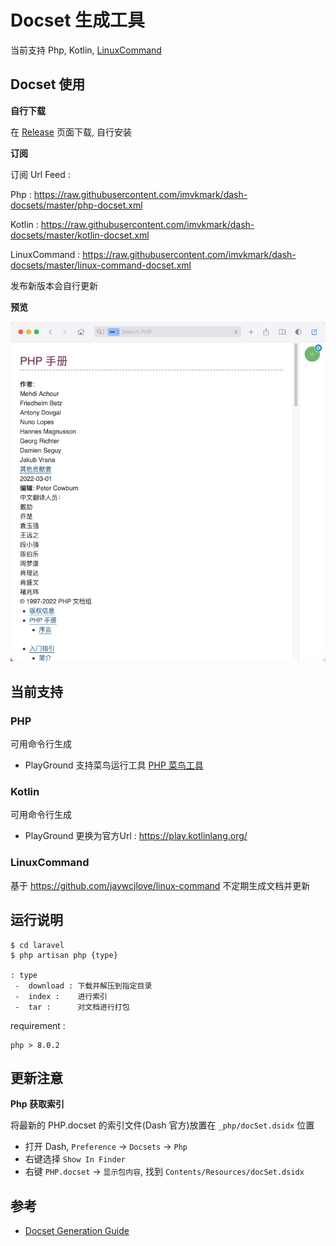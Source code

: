 # Docset 生成工具

当前支持 Php, Kotlin, [LinuxCommand](https://github.com/jaywcjlove/linux-command)

## Docset 使用

**自行下载**

在 [Release](./releases) 页面下载, 自行安装

**订阅**

订阅 Url Feed :

Php : https://raw.githubusercontent.com/imvkmark/dash-docsets/master/php-docset.xml

Kotlin : https://raw.githubusercontent.com/imvkmark/dash-docsets/master/kotlin-docset.xml

LinuxCommand : https://raw.githubusercontent.com/imvkmark/dash-docsets/master/linux-command-docset.xml

发布新版本会自行更新

**预览**

![](./_php/preview.png)

## 当前支持

### PHP

可用命令行生成

- PlayGround 支持菜鸟运行工具 [PHP 菜鸟工具](https://c.runoob.com/compile/1/)

### Kotlin

可用命令行生成

- PlayGround 更换为官方Url : https://play.kotlinlang.org/

### LinuxCommand

基于 https://github.com/jaywcjlove/linux-command 不定期生成文档并更新

## 运行说明

```
$ cd laravel
$ php artisan php {type}

: type
 -  download : 下载并解压到指定目录
 -  index :    进行索引
 -  tar :      对文档进行打包
```

requirement :

```
php > 8.0.2
```

## 更新注意

**Php 获取索引**

将最新的 PHP.docset 的索引文件(Dash 官方)放置在 `_php/docSet.dsidx` 位置

- 打开 Dash, `Preference` -> `Docsets` -> `Php`
- 右键选择 `Show In Finder`
- 右键 `PHP.docset` -> `显示包内容`, 找到 `Contents/Resources/docSet.dsidx`

## 参考

- [Docset Generation Guide](https://kapeli.com/docsets)

